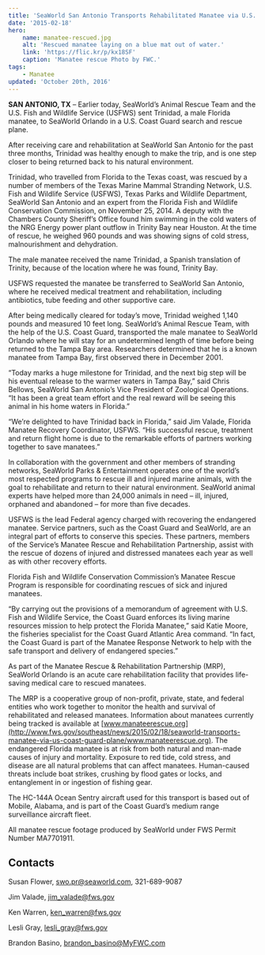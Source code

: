```yaml
---
title: 'SeaWorld San Antonio Transports Rehabilitated Manatee via U.S. Coast Guard Plane to Sister Park in Orlando, FL'
date: '2015-02-18'
hero:
    name: manatee-rescued.jpg
    alt: 'Rescued manatee laying on a blue mat out of water.'
    link: 'https://flic.kr/p/kx18SF'
    caption: 'Manatee rescue Photo by FWC.'
tags:
    - Manatee
updated: 'October 20th, 2016'
---
```


**SAN ANTONIO, TX** – Earlier today, SeaWorld’s Animal Rescue Team and the U.S. Fish and Wildlife Service (USFWS) sent Trinidad, a male Florida manatee, to SeaWorld Orlando in a U.S. Coast Guard search and rescue plane.

After receiving care and rehabilitation at SeaWorld San Antonio for the past three months, Trinidad was healthy enough to make the trip, and is one step closer to being returned back to his natural environment.

Trinidad, who travelled from Florida to the Texas coast, was rescued by a number of members of the Texas Marine Mammal Stranding Network, U.S. Fish and Wildlife Service (USFWS), Texas Parks and Wildlife Department, SeaWorld San Antonio and an expert from the Florida Fish and Wildlife Conservation Commission, on November 25, 2014\. A deputy with the Chambers County Sheriff’s Office found him swimming in the cold waters of the NRG Energy power plant outflow in Trinity Bay near Houston. At the time of rescue, he weighed 960 pounds and was showing signs of cold stress, malnourishment and dehydration.

The male manatee received the name Trinidad, a Spanish translation of Trinity, because of the location where he was found, Trinity Bay.

USFWS requested the manatee be transferred to SeaWorld San Antonio, where he received medical treatment and rehabilitation, including antibiotics, tube feeding and other supportive care.

After being medically cleared for today’s move, Trinidad weighed 1,140 pounds and measured 10 feet long. SeaWorld’s Animal Rescue Team, with the help of the U.S. Coast Guard, transported the male manatee to SeaWorld Orlando where he will stay for an undetermined length of time before being returned to the Tampa Bay area. Researchers determined that he is a known manatee from Tampa Bay, first observed there in December 2001.

“Today marks a huge milestone for Trinidad, and the next big step will be his eventual release to the warmer waters in Tampa Bay,” said Chris Bellows, SeaWorld San Antonio’s Vice President of Zoological Operations. “It has been a great team effort and the real reward will be seeing this animal in his home waters in Florida.”

“We’re delighted to have Trinidad back in Florida,” said Jim Valade, Florida Manatee Recovery Coordinator, USFWS. “His successful rescue, treatment and return flight home is due to the remarkable efforts of partners working together to save manatees.”

In collaboration with the government and other members of stranding networks, SeaWorld Parks & Entertainment operates one of the world’s most respected programs to rescue ill and injured marine animals, with the goal to rehabilitate and return to their natural environment. SeaWorld animal experts have helped more than 24,000 animals in need – ill, injured, orphaned and abandoned – for more than five decades.

USFWS is the lead Federal agency charged with recovering the endangered manatee. Service partners, such as the Coast Guard and SeaWorld, are an integral part of efforts to conserve this species. These partners, members of the Service’s Manatee Rescue and Rehabilitation Partnership, assist with the rescue of dozens of injured and distressed manatees each year as well as with other recovery efforts.

Florida Fish and Wildlife Conservation Commission’s Manatee Rescue Program is responsible for coordinating rescues of sick and injured manatees.

“By carrying out the provisions of a memorandum of agreement with U.S. Fish and Wildlife Service, the Coast Guard enforces its living marine resources mission to help protect the Florida Manatee,” said Katie Moore, the fisheries specialist for the Coast Guard Atlantic Area command. “In fact, the Coast Guard is part of the Manatee Response Network to help with the safe transport and delivery of endangered species.”

As part of the Manatee Rescue & Rehabilitation Partnership (MRP), SeaWorld Orlando is an acute care rehabilitation facility that provides life-saving medical care to rescued manatees.

The MRP is a cooperative group of non-profit, private, state, and federal entities who work together to monitor the health and survival of rehabilitated and released manatees. Information about manatees currently being tracked is available at [www.manateerescue.org](http://www.fws.gov/southeast/news/2015/02/18/seaworld-transports-manatee-via-us-coast-guard-plane/www.manateerescue.org). The endangered Florida manatee is at risk from both natural and man-made causes of injury and mortality. Exposure to red tide, cold stress, and disease are all natural problems that can affect manatees. Human-caused threats include boat strikes, crushing by flood gates or locks, and entanglement in or ingestion of fishing gear.

The HC-144A Ocean Sentry aircraft used for this transport is based out of Mobile, Alabama, and is part of the Coast Guard’s medium range surveillance aircraft fleet.

All manatee rescue footage produced by SeaWorld under FWS Permit Number MA7701911.

## Contacts

Susan Flower, swo.pr@seaworld.com, 321-689-9087

Jim Valade, jim_valade@fws.gov

Ken Warren, ken_warren@fws.gov

Lesli Gray, lesli_gray@fws.gov

Brandon Basino, brandon_basino@MyFWC.com
